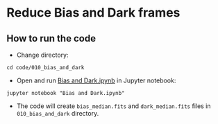 # Reduce Bias and Dark frames

## How to run the code

* Change directory:

```
cd code/010_bias_and_dark
```

* Open and run [Bias and Dark.ipynb](Bias%20and%20Dark.ipynb) in Jupyter notebook:

```
jupyter notebook "Bias and Dark.ipynb"
```

* The code will create `bias_median.fits` and `dark_median.fits` files in `010_bias_and_dark` directory.
